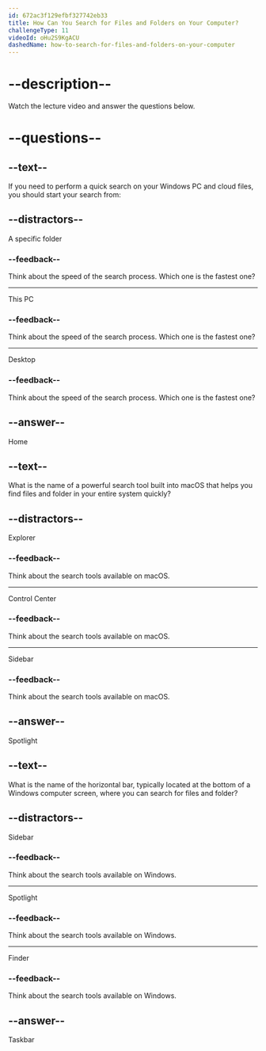 ```yaml
---
id: 672ac3f129efbf327742eb33
title: How Can You Search for Files and Folders on Your Computer?
challengeType: 11
videoId: oHu2S9KgACU
dashedName: how-to-search-for-files-and-folders-on-your-computer
---
```


# --description--

Watch the lecture video and answer the questions below.

# --questions--

## --text--

If you need to perform a quick search on your Windows PC and cloud files, you should start your search from:

## --distractors--

A specific folder

### --feedback--

Think about the speed of the search process. Which one is the fastest one?

---

This PC

### --feedback--

Think about the speed of the search process. Which one is the fastest one?

---

Desktop

### --feedback--

Think about the speed of the search process. Which one is the fastest one?

## --answer--

Home

## --text--

What is the name of a powerful search tool built into macOS that helps you find files and folder in your entire system quickly?

## --distractors--

Explorer

### --feedback--

Think about the search tools available on macOS.

---

Control Center

### --feedback--

Think about the search tools available on macOS.

---

Sidebar

### --feedback--

Think about the search tools available on macOS.

## --answer--

Spotlight

## --text--

What is the name of the horizontal bar, typically located at the bottom of a Windows computer screen, where you can search for files and folder?

## --distractors--

Sidebar

### --feedback--

Think about the search tools available on Windows.

---

Spotlight

### --feedback--

Think about the search tools available on Windows.

---

Finder

### --feedback--

Think about the search tools available on Windows.

## --answer--

Taskbar

